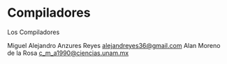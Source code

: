 # Compiladores


Los Compiladores

Miguel Alejandro Anzures Reyes alejandreyes36@gmail.com
Alan Moreno de la Rosa c_m_a1990@ciencias.unam.mx
